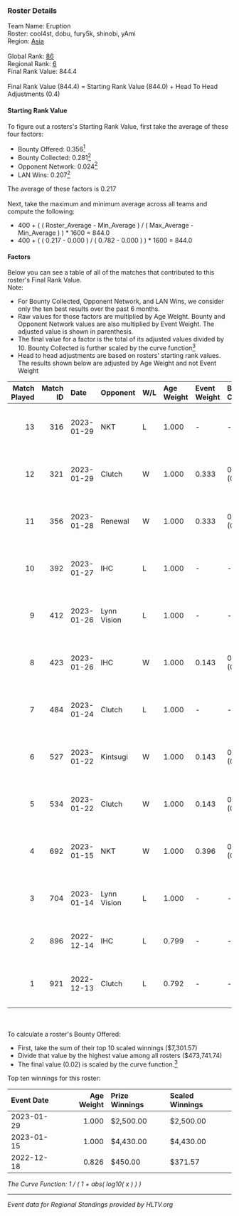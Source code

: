 ### Roster Details<br />
Team Name: Eruption<br />
Roster: cool4st, dobu, fury5k, shinobi, yAmi<br />
Region: [Asia]( ../standings_asia.md)<br />
<br />
Global Rank: [86](../standings_global.md)<br />
Regional Rank: [6]( ../standings_asia.md)<br />
Final Rank Value:  844.4<br />
<br />
Final Rank Value (844.4) = Starting Rank Value (844.0) + Head To Head Adjustments (0.4)<br />

#### Starting Rank Value<br />
To figure out a rosters's Starting Rank Value, first take the average of these four factors:<br />
- Bounty Offered: 0.356[<sup>1</sup>](#table2)
- Bounty Collected: 0.281[<sup>2</sup>](#table1)
- Opponent Network: 0.024[<sup>2</sup>](#table1)
- LAN Wins: 0.207[<sup>2</sup>](#table1)

The average of these factors is 0.217<br />
<br />
Next, take the maximum and minimum average across all teams and compute the following:<br />
- 400 + ( ( Roster_Average - Min_Average ) / ( Max_Average - Min_Average ) ) * 1600 = 844.0
- 400 + ( ( 0.217 - 0.000 ) / ( 0.782 - 0.000 ) ) * 1600 = 844.0


#### Factors<br />
Below you can see a table of all of the matches that contributed to this roster's Final Rank Value.<br />
Note:<br />

- For Bounty Collected, Opponent Network, and LAN Wins, we consider only the ten best results over the past 6 months.
- Raw values for those factors are multiplied by Age Weight. Bounty and Opponent Network values are also multiplied by Event Weight. The adjusted value is shown in parenthesis.
- The final value for a factor is the total of its adjusted values divided by 10. Bounty Collected is further scaled by the curve function[<sup>3</sup>](#curveFunction)
- Head to head adjustments are based on rosters' starting rank values. The results shown below are adjusted by Age Weight and not Event Weight
<span id="table1"></span><br />


| Match Played | Match ID | Date       | Opponent    | W/L | Age Weight | Event Weight | Bounty Collected | Opponent Network | LAN Wins  | H2H Adj. | Roster                                       |
| -: | -: | :- | :- | :- | :- | :- | :- | :- | :- | -: | :- |
|           13 |      316 | 2023-01-29 | NKT         | L   | 1.000      | -            | -                | -                | -         |   -14.03 | cool4st, dobu, fury5k, shinobi, yAmi         |
|           12 |      321 | 2023-01-29 | Clutch      | W   | 1.000      | 0.333        | 0.005 (0.002)    | 0.041 (0.014)    | 1 (1.000) |    10.54 | cool4st, dobu, fury5k, shinobi, yAmi         |
|           11 |      356 | 2023-01-28 | Renewal     | W   | 1.000      | 0.333        | 0.002 (0.001)    | 0.083 (0.028)    | 1 (1.000) |     7.90 | cool4st, dobu, fury5k, shinobi, yAmi         |
|           10 |      392 | 2023-01-27 | IHC         | L   | 1.000      | -            | -                | -                | -         |    -4.28 | cool4st, dobu, fury5k, shinobi, yAmi         |
|            9 |      412 | 2023-01-26 | Lynn Vision | L   | 1.000      | -            | -                | -                | -         |   -12.79 | cool4st, dobu, fury5k, shinobi, yAmi         |
|            8 |      423 | 2023-01-26 | IHC         | W   | 1.000      | 0.143        | 0.108 (0.015)    | 0.622 (0.089)    | 0 (0.000) |    27.43 | cool4st, dobu, fury5k, shinobi, yAmi         |
|            7 |      484 | 2023-01-24 | Clutch      | L   | 1.000      | -            | -                | -                | -         |   -20.24 | cool4st, dobu, fury5k, shinobi, yAmi         |
|            6 |      527 | 2023-01-22 | Kintsugi    | W   | 1.000      | 0.143        | 0.000 (0.000)    | 0.041 (0.006)    | 0 (0.000) |     4.18 | cool4st, dobu, fury5k, shinobi, yAmi         |
|            5 |      534 | 2023-01-22 | Clutch      | W   | 1.000      | 0.143        | 0.005 (0.001)    | 0.041 (0.006)    | 0 (0.000) |    11.07 | cool4st, dobu, fury5k, shinobi, yAmi         |
|            4 |      692 | 2023-01-15 | NKT         | W   | 1.000      | 0.396        | 0.024 (0.010)    | 0.236 (0.093)    | 0 (0.000) |    18.93 | cool4st, dobu, fury5k, shinobi, yAmi         |
|            3 |      704 | 2023-01-14 | Lynn Vision | L   | 1.000      | -            | -                | -                | -         |   -10.64 | cool4st, dobu, fury5k, shinobi, yAmi         |
|            2 |      896 | 2022-12-14 | IHC         | L   | 0.799      | -            | -                | -                | -         |    -2.10 | Annihilation, bLitz, kabal, sk0R, Techno     |
|            1 |      921 | 2022-12-13 | Clutch      | L   | 0.792      | -            | -                | -                | -         |   -15.57 | clouden, controlez, cool4st, fury5k, shinobi |

<br />
<span id="table2"></span><br />
To calculate a roster's Bounty Offered:<br />

- First, take the sum of their top 10 scaled winnings ($7,301.57)
- Divide that value by the highest value among all rosters ($473,741.74)
- The final value (0.02) is scaled by the curve function.[<sup>3</sup>](#curveFunction)

Top ten winnings for this roster:<br />

| Event Date | Age Weight | Prize Winnings | Scaled Winnings |
| :- | -: | :- | :- |
| 2023-01-29 |      1.000 | $2,500.00      | $2,500.00       |
| 2023-01-15 |      1.000 | $4,430.00      | $4,430.00       |
| 2022-12-18 |      0.826 | $450.00        | $371.57         |


<span id="curveFunction"></span>_The Curve Function: 1 / ( 1 + abs( log10( x ) ) )_<br />

---
_Event data for Regional Standings provided by HLTV.org_<br />
